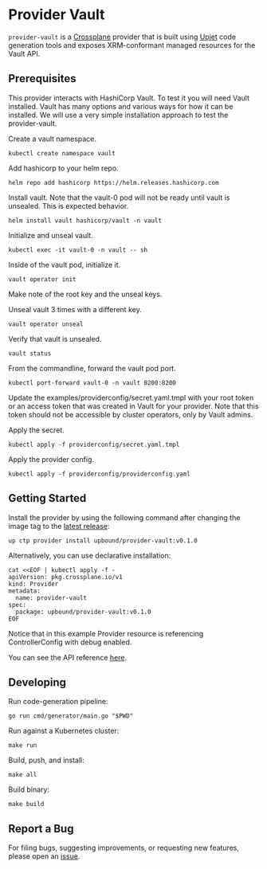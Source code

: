 # Provider Vault

`provider-vault` is a [Crossplane](https://crossplane.io/) provider that
is built using [Upjet](https://github.com/upbound/upjet) code
generation tools and exposes XRM-conformant managed resources for the
Vault API.

## Prerequisites

This provider interacts with HashiCorp Vault. 
To test it you will need Vault installed. 
Vault has many options and various ways for how
it can be installed. We will use a very simple
installation approach to test the provider-vault.

Create a vault namespace.
```
kubectl create namespace vault
```

Add hashicorp to your helm repo.
```
helm repo add hashicorp https://helm.releases.hashicorp.com
```

Install vault. Note that the vault-0 pod
will not be ready until vault is unsealed.
This is expected behavior.
```
helm install vault hashicorp/vault -n vault
```

Initialize and unseal vault.
```
kubectl exec -it vault-0 -n vault -- sh
```

Inside of the vault pod, initialize it.
```
vault operator init
```
Make note of the root key and the unseal keys.

Unseal vault 3 times with a different key.
```
vault operator unseal
```

Verify that vault is unsealed.
```
vault status
```

From the commandline, forward the vault pod port.
```
kubectl port-forward vault-0 -n vault 8200:8200
```

Update the examples/providerconfig/secret.yaml.tmpl
with your root token or an access token that was
created in Vault for your provider. Note that 
this token should not be accessible 
by cluster operators, only by Vault admins.

Apply the secret.
```
kubectl apply -f providerconfig/secret.yaml.tmpl
```

Apply the provider config.
```
kubectl apply -f providerconfig/providerconfig.yaml
```

## Getting Started

Install the provider by using the following command after changing the image tag
to the [latest release](https://marketplace.upbound.io/providers/upbound/provider-vault):
```
up ctp provider install upbound/provider-vault:v0.1.0
```

Alternatively, you can use declarative installation:
```
cat <<EOF | kubectl apply -f -
apiVersion: pkg.crossplane.io/v1
kind: Provider
metadata:
  name: provider-vault
spec:
  package: upbound/provider-vault:v0.1.0
EOF
```

Notice that in this example Provider resource is referencing ControllerConfig with debug enabled.

You can see the API reference [here](https://doc.crds.dev/github.com/upbound/provider-vault).

## Developing

Run code-generation pipeline:
```console
go run cmd/generator/main.go "$PWD"
```

Run against a Kubernetes cluster:

```console
make run
```

Build, push, and install:

```console
make all
```

Build binary:

```console
make build
```

## Report a Bug

For filing bugs, suggesting improvements, or requesting new features, please
open an [issue](https://github.com/upbound/provider-vault/issues).
